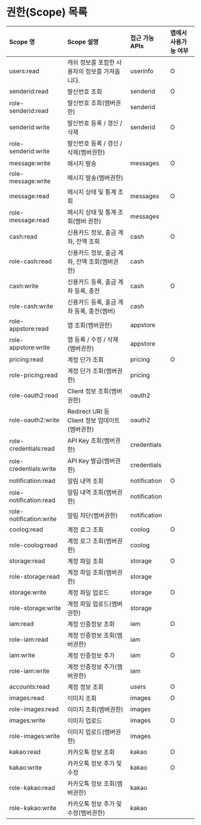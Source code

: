 # 권한\(Scope\) 목록

| Scope 명 | Scope 설명 | 접근 가능 APIs | 앱에서 사용가능 여부 |
| :--- | :--- | :--- | :--- |
| users:read | 캐쉬 정보를 포함한 사용자의 정보를 가져옵니다. | userinfo | O |
| senderid:read | 발신번호 조회 | senderid | O |
| role-senderid:read | 발신번호 조회\(멤버권한\) | senderid |  |
| senderid:write | 발신번호 등록 / 갱신 / 삭제 | senderid | O |
| role-senderid:write | 발신번호 등록 / 갱신 / 삭제\(멤버권한\) |  |  |
| message:write | 메시지 발송 | messages | O |
| role-message:write | 메시지 발송\(멤버권한\) |  |  |
| message:read | 메시지 상태 및 통계 조회 | messages | O |
| role-message:read | 메시지 상태 및 통계 조회\(멤버 권한\) | messages |  |
| cash:read | 신용카드 정보, 출금 계좌, 잔액 조회 | cash | O |
| role-cash:read | 신용카드 정보, 출금 계좌, 잔액 조회\(멤버권한\) | cash |  |
| cash:write | 신용카드 등록, 출금 계좌 등록, 충전 | cash | O |
| role-cash:write | 신용카드 등록, 출금 계좌 등록, 충전\(멤버\) | cash |  |
| role-appstore:read | 앱 조회\(멤버권한\) | appstore |  |
| role-appstore:write | 앱 등록 / 수정 / 삭제\(멤버권한\) | appstore |  |
| pricing:read | 계정 단가 조회 | pricing | O |
| role-pricing:read | 계정 단가 조회\(멤버권한\) | pricing |  |
| role-oauth2:read | Client 정보 조회\(멤버권한\) | oauth2 |  |
| role-oauth2:write | Redirect URI 등 Client 정보 업데이트\(멤버권한\) | oauth2 |  |
| role-credentials:read | API Key 조회\(멤버권한\) | credentials |  |
| role-credentials:write | API Key 발급\(멤버권한\) | credentials |  |
| notification:read | 알림 내역 조회 | notification | O |
| role-notification:read | 알림 내역 조회\(멤버권한\) | notification |  |
| role-notification:write | 알림 차단\(멤버권한\) | notification |  |
| coolog:read | 계정 로그 조회 | coolog | O |
| role-coolog:read | 계정 로그 조회\(멤버권한\) | coolog |  |
| storage:read | 계정 파일 조회 | storage | O |
| role-storage:read | 계정 파일 조회\(멤버권한\) | storage |  |
| storage:write | 계정 파일 업로드 | storage | O |
| role-storage:write | 계정 파일 업로드\(멤버권한\) | storage |  |
| iam:read | 계정 인증정보 조회 | iam | O |
| role-iam:read | 계정 인증정보 조회\(멤버권한\) | iam |  |
| iam:write | 계정 인증정보 추가 | iam | O |
| role-iam:write | 계정 인증정보 추가\(멤버권한\) | iam |  |
| accounts:read | 계정 정보 조회 | users | O |
| images:read | 이미지 조회 | images | O |
| role-images:read | 이미지 조회\(멤버권한\) | images |  |
| images:write | 이미지 업로드 | images | O |
| role-images:write | 이미지 업로드\(멤버권한\) | images |  |
| kakao:read | 카카오톡 정보 조회 | kakao | O |
| kakao:write | 카카오톡 정보 추가 및 수정 | kakao | O |
| role-kakao:read | 카카오톡 정보 조회\(멤버권한\) | kakao |  |
| role-kakao:write | 카카오톡 정보 추가 및 수정\(멤버권한\) | kakao |  |

